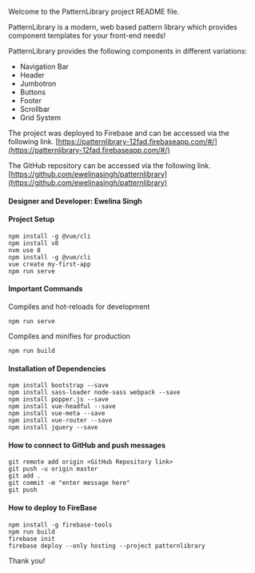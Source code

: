 Welcome to the PatternLibrary project README file. 

PatternLibrary is a modern, web based pattern library which provides component templates for your front-end needs!

PatternLibrary provides the following components in different variations:
- Navigation Bar
- Header
- Jumbotron
- Buttons
- Footer
- Scrollbar
- Grid System

The project was deployed to Firebase and can be accessed via the following link.
[https://patternlibrary-12fad.firebaseapp.com/#/](https://patternlibrary-12fad.firebaseapp.com/#/)

The GitHub repository can be accessed via the following link.
[https://github.com/ewelinasingh/patternlibrary](https://github.com/ewelinasingh/patternlibrary)

#### Designer and Developer: Ewelina Singh
#### Project Setup
```
npm install -g @vue/cli
npm install v8
nvm use 8
npm install -g @vue/cli
vue create my-first-app
npm run serve
```

#### Important Commands
 Compiles and hot-reloads for development
```
npm run serve
```

Compiles and minifies for production
```
npm run build
```
    
#### Installation of Dependencies
```
npm install bootstrap --save
npm install sass-loader node-sass webpack --save
npm install popper.js --save
npm install vue-headful --save
npm install vue-meta --save
npm install vue-router --save
npm install jquery --save
```
   
#### How to connect to GitHub and push messages
```
git remote add origin <GitHub Repository link>
git push -u origin master
git add .
git commit -m "enter message here"
git push
```

#### How to deploy to FireBase
```
npm install -g firebase-tools
npm run build
firebase init
firebase deploy --only hosting --project patternlibrary
```

Thank you!


